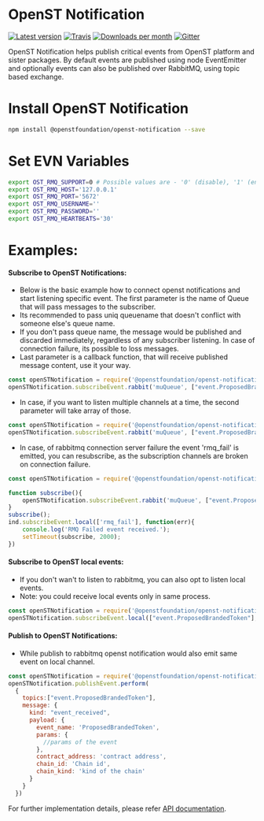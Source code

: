 # OpenST Notification

[![Latest version](https://img.shields.io/npm/v/@openstfoundation/openst-notification.svg?maxAge=3600)][npm]
[![Travis](https://img.shields.io/travis/OpenSTFoundation/openst-notification.svg?maxAge=600)][travis]
[![Downloads per month](https://img.shields.io/npm/dm/@openstfoundation/openst-notification.svg?maxAge=3600)][npm]
[![Gitter](https://img.shields.io/gitter/room/OpenSTFoundation/github.js.svg?maxAge=3600)][gitter]

OpenST Notification helps publish critical events from OpenST platform and sister packages. 
By default events are published using node EventEmitter and optionally events can also be 
published over RabbitMQ, using topic based exchange.


# Install OpenST Notification

```bash
npm install @openstfoundation/openst-notification --save
```

# Set EVN Variables

```bash
export OST_RMQ_SUPPORT=0 # Possible values are - '0' (disable), '1' (enable)
export OST_RMQ_HOST='127.0.0.1'
export OST_RMQ_PORT='5672'
export OST_RMQ_USERNAME=''
export OST_RMQ_PASSWORD=''
export OST_RMQ_HEARTBEATS='30'
```

# Examples:


#### Subscribe to OpenST Notifications:
- Below is the basic example how to connect openst notifications and start listening specific event. The first parameter is the name of Queue that will pass messages to the subscriber. 
- Its recommended to pass uniq queuename that doesn't conflict with someone else's queue name.
- If you don't pass queue name, the message would be published and discarded immediately, regardless of any subscriber listening. In case of connection failure, its possible to loss messages. 
- Last parameter is a callback function, that will receive published message content, use it your way. 
```js
const openSTNotification = require('@openstfoundation/openst-notification');
openSTNotification.subscribeEvent.rabbit('muQueue', ["event.ProposedBrandedToken"], function(msgContent){console.log('Consumed message -> ', msgContent)})
```

- In case, if you want to listen multiple channels at a time, the second parameter will take array of those.
```js
const openSTNotification = require('@openstfoundation/openst-notification');
openSTNotification.subscribeEvent.rabbit('muQueue', ["event.ProposedBrandedToken", "obBoarding.registerBrandedToken"], function(msgContent){console.log('Consumed message -> ', msgContent)})
```

- In case, of rabbitmq connection server failure the event 'rmq_fail' is emitted, you can resubscribe, as the subscription channels are broken on connection failure.  
```js
const openSTNotification = require('@openstfoundation/openst-notification');

function subscribe(){
	openSTNotification.subscribeEvent.rabbit('muQueue', ["event.ProposedBrandedToken", "obBoarding.registerBrandedToken"], function(msgContent){console.log('Consumed message -> ', msgContent)})
}
subscribe();
ind.subscribeEvent.local(['rmq_fail'], function(err){
	console.log('RMQ Failed event received.');
	setTimeout(subscribe, 2000);
})
```


#### Subscribe to OpenST local events:
- If you don't wan't to listen to rabbitmq, you can also opt to listen local events.
- Note: you could receive local events only in same process.
```js
const openSTNotification = require('@openstfoundation/openst-notification');
openSTNotification.subscribeEvent.local(["event.ProposedBrandedToken"], function(msgContent){console.log('Consumed message -> ', msgContent)})
```


#### Publish to OpenST Notifications:
- While publish to rabbitmq openst notification would also emit same event on local channel.

```js
const openSTNotification = require('@openstfoundation/openst-notification');
openSTNotification.publishEvent.perform(
  {
    topics:["event.ProposedBrandedToken"], 
    message: {
	  kind: "event_received",
	  payload: {
		event_name: 'ProposedBrandedToken',
		params: {
		  //params of the event
		},
        contract_address: 'contract address',
        chain_id: 'Chain id',
        chain_kind: 'kind of the chain'
	  }
	}
  })	
```

For further implementation details, please refer [API documentation][api-docs].

[gitter]: https://gitter.im/OpenSTFoundation/SimpleToken
[npm]: https://www.npmjs.com/package/@openstfoundation/openst-notification
[travis]: https://travis-ci.org/OpenSTFoundation/openst-notification
[api-docs]: https://openstfoundation.github.io/openst-notification/
   
